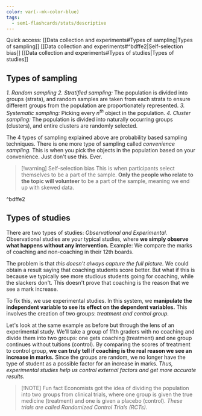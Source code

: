 ```yaml
---
color: var(--mk-color-blue)
tags:
  - sem1-flashcards/stats/descriptive
---
```

Quick access:
[[Data collection and experiments#Types of sampling|Types of sampling]]
	[[Data collection and experiments#^bdffe2|Self-selection bias]]
[[Data collection and experiments#Types of studies|Types of studies]]

## Types of sampling
*1. Random sampling*
*2. Stratified sampling:* The population is divided into groups (strata), and random samples are taken from each strata to ensure different groups from the population are proportionately represented.
*3. Systematic sampling:* Picking every $n^{th}$ object in the population.
*4. Cluster sampling:* The population is divided into naturally occurring groups (clusters), and entire clusters are randomly selected.

The 4 types of sampling explained above are probability based sampling techniques. There is one more type of sampling called *convenience sampling.* This is when you pick the objects in the population based on your convenience. Just don't use this. Ever.

> [!warning] Self-selection bias
> This is when participants select themselves to be a part of the sample. **Only the people who relate to the topic will volunteer** to be a part of the sample, meaning we end up with skewed data.

^bdffe2
## Types of studies
There are two types of studies: *Observational and Experimental.* Observational studies are your typical studies, where **we simply observe what happens without any intervention.** Example: We compare the marks of coaching and non-coaching in their 12th boards. 

The problem is that *this doesn't always capture the full picture.* We could obtain a result saying that coaching students score better. But what if this is because we typically see more studious students going for coaching, while the slackers don't. This doesn't prove that coaching is the reason that we see a mark increase.

To fix this, we use experimental studies. In this system, we **manipulate the independent variable to see its effect on the dependent variables.** This involves the creation of two groups: *treatment and control group.* 

Let's look at the same example as before but through the lens of an experimental study. We'll take a group of 11th graders with no coaching and divide them into two groups: one gets coaching (treatment) and one group continues without tuitions (control). By comparing the scores of treatment to control group, **we can truly tell if coaching is the real reason we see an increase in marks.** Since the groups are random, we no longer have the type of student as a possible factor for an increase in marks. *Thus, experimental studies help us control external factors and get more accurate results.*

> [!NOTE] Fun fact
> Economists got the idea of dividing the population into two groups from clinical trials, where one group is given the true medicine (treatment) and one is given a placebo (control). *These trials are called Randomized Control Trials (RCTs).*
